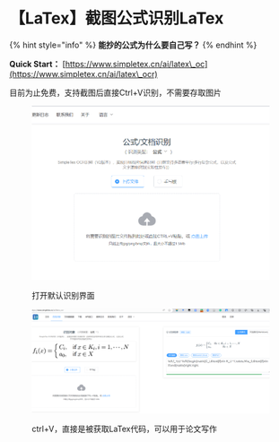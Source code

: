 # 【LaTex】截图公式识别LaTex

{% hint style="info" %}
**能抄的公式为什么要自己写？**
{% endhint %}

**Quick Start：** [https://www.simpletex.cn/ai/latex\_oc](https://www.simpletex.cn/ai/latex\_ocr)

目前为止免费，支持截图后直接Ctrl+V识别，不需要存取图片

<figure><img src="../.gitbook/assets/image (17).png" alt=""><figcaption><p>打开默认识别界面</p></figcaption></figure>

<figure><img src="../.gitbook/assets/image (18).png" alt=""><figcaption><p>ctrl+V，直接是被获取LaTex代码，可以用于论文写作</p></figcaption></figure>
